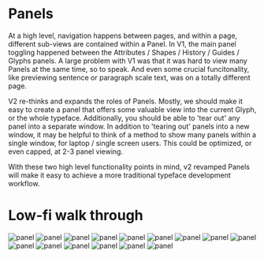 # Panels
At a high level, navigation happens between pages, and within a page, different sub-views are contained within a Panel.  In V1, the main panel toggling happened between the Attributes / Shapes / History / Guides / Glyphs panels.  A large problem with V1 was that it was hard to view many Panels at the same time, so to speak.  And even some crucial funcitonality, like previewing sentence or paragraph scale text, was on a totally different page.

V2 re-thinks and expands the roles of Panels.  Mostly, we should make it easy to create a panel that offers some valuable view into the current Glyph, or the whole typeface.  Additionally, you should be able to 'tear out' any panel into a separate window.  In addition to 'tearing out' panels into a new window, it may be helpful to think of a method to show many panels within a single window, for laptop / single screen users.  This could be optimized, or even capped, at 2-3 panel viewing.

With these two high level functionality points in mind, v2 revamped Panels will make it easy to achieve a more traditional typeface development workflow.


# Low-fi walk through
![panel](panels/Slide1.PNG)
![panel](panels/Slide2.PNG)
![panel](panels/Slide3.PNG)
![panel](panels/Slide4.PNG)
![panel](panels/Slide5.PNG)
![panel](panels/Slide6.PNG)
![panel](panels/Slide7.PNG)
![panel](panels/Slide8.PNG)
![panel](panels/Slide9.PNG)
![panel](panels/Slide10.PNG)
![panel](panels/Slide11.PNG)
![panel](panels/Slide12.PNG)
![panel](panels/Slide13.PNG)
![panel](panels/Slide14.PNG)
![panel](panels/Slide15.PNG)